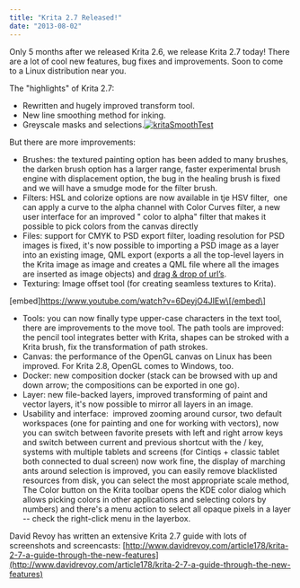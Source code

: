 ```yaml
---
title: "Krita 2.7 Released!"
date: "2013-08-02"
---
```


Only 5 months after we released Krita 2.6, we release Krita 2.7 today! There are a lot of cool new features, bug fixes and improvements. Soon to come to a Linux distribution near you.

The "highlights" of Krita 2.7:

- Rewritten and hugely improved transform tool.
- New line smoothing method for inking.
- Greyscale masks and selections.[![kritaSmoothTest](http://kritawebshopblog.files.wordpress.com/2013/07/kritasmoothtest.png?w=266)](http://kritawebshopblog.files.wordpress.com/2013/07/kritasmoothtest.png)

But there are more improvements:

- Brushes: the textured painting option has been added to many brushes, the darken brush option has a larger range, faster experimental brush engine with displacement option, the bug in the healing brush is fixed and we will have a smudge mode for the filter brush.
- Filters: HSL and colorize options are now available in tje HSV filter,  one can apply a curve to the alpha channel with Color Curves filter, a new user interface for an improved " color to alpha" filter that makes it possible to pick colors from the canvas directly
- Files: support for CMYK to PSD export filter, loading resolution for PSD images is fixed, it's now possible to importing a PSD image as a layer into an existing image, QML export (exports a all the top-level layers in the Krita image as image and creates a QML file where all the images are inserted as image objects) and [drag & drop of url’s](http://dimula73.blogspot.nl/2013/05/upcoming-krita-27-updated-drag-drop-and.html).
- Texturing: Image offset tool (for creating seamless textures to Krita).

\[embed\]https://www.youtube.com/watch?v=6DeyjO4JIEw\[/embed\]

- Tools: you can now finally type upper-case characters in the text tool, there are improvements to the move tool. The path tools are improved: the pencil tool integrates better with Krita, shapes can be stroked with a Krita brush, fix the transformation of path strokes.
- Canvas: the performance of the OpenGL canvas on Linux has been improved. For Krita 2.8, OpenGL comes to Windows, too.
- Docker: new composition docker (stack can be browsed with up and down arrow; the compositions can be exported in one go).
- Layer: new file-backed layers, improved transforming of paint and vector layers, it's now possible to mirror all layers in an image.
- Usability and interface:  improved zooming around cursor, two default workspaces (one for painting and one for working with vectors), now you can switch between favorite presets with left and right arrow keys and switch between current and previous shortcut with the / key, systems with multiple tablets and screens (for Cintiqs + classic tablet both connected to dual screen) now work fine, the display of marching ants around selection is improved, you can easily remove blacklisted resources from disk, you can select the most appropriate scale method, The Color button on the Krita toolbar opens the KDE color dialog which allows picking colors in other applications and selecting colors by numbers) and there's a menu action to select all opaque pixels in a layer -- check the right-click menu in the layerbox.

David Revoy has written an extensive Krita 2.7 guide with lots of screenshots and screencasts: [http://www.davidrevoy.com/article178/krita-2-7-a-guide-through-the-new-features](http://www.davidrevoy.com/article178/krita-2-7-a-guide-through-the-new-features)
